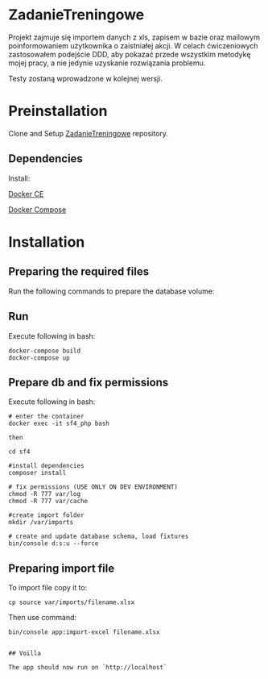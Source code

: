 # ZadanieTreningowe

Projekt zajmuje się importem danych z xls, zapisem w bazie oraz mailowym poinformowaniem użytkownika o zaistniałej akcji.
W celach ćwiczeniowych zastosowałem podejście DDD, aby pokazać przede wszystkim metodykę mojej pracy, a nie jedynie uzyskanie rozwiązania problemu.

Testy zostaną wprowadzone w kolejnej wersji.

# Preinstallation

Clone and Setup [ZadanieTreningowe](https://github.com/kamildziemba/ZadanieTreningowe) repository.

## Dependencies

Install: 

[Docker CE](#Install-Docker-Ubuntu)

[Docker Compose](#Install-Docker-Compose)

# Installation

## Preparing the required files

Run the following commands to prepare the database volume:

## Run

Execute following in bash:

```shell
docker-compose build
docker-compose up
```

## Prepare db and fix permissions

Execute following in bash:

```shell
# enter the container
docker exec -it sf4_php bash

then

cd sf4

#install dependencies
composer install

# fix permissions (USE ONLY ON DEV ENVIRONMENT)
chmod -R 777 var/log
chmod -R 777 var/cache

#create import folder
mkdir /var/imports

# create and update database schema, load fixtures
bin/console d:s:u --force
```

## Preparing import file

To import file copy it to:
```
cp source var/imports/filename.xlsx
```
Then use command:
```
bin/console app:import-excel filename.xlsx
```
```

## Voilla

The app should now run on `http://localhost`
